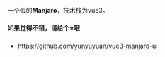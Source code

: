 一个假的**Manjaro**，技术栈为vue3。
#### 如果觉得不错，请给个⭐哦
* <a target="_blank" href="https://github.com/yunyuyuan/vue3-manjaro-ui">https://github.com/yunyuyuan/vue3-manjaro-ui</a>